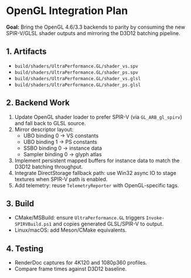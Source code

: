 # OpenGL Integration Plan

**Goal:** Bring the OpenGL 4.6/3.3 backends to parity by consuming the new SPIR-V/GLSL shader outputs and mirroring the D3D12 batching pipeline.

## 1. Artifacts
- `build/shaders/UltraPerformance.GL/shader_vs.spv`
- `build/shaders/UltraPerformance.GL/shader_ps.spv`
- `build/shaders/UltraPerformance.GL/shader_vs.glsl`
- `build/shaders/UltraPerformance.GL/shader_ps.glsl`

## 2. Backend Work
1. Update OpenGL shader loader to prefer SPIR-V (via `GL_ARB_gl_spirv`) and fall back to GLSL source.
2. Mirror descriptor layout:
   - UBO binding 0 → VS constants
   - UBO binding 1 → PS constants
   - SSBO binding 0 → instance data
   - Sampler binding 0 → glyph atlas
3. Implement persistent mapped buffers for instance data to match the D3D12 batching throughput.
4. Integrate DirectStorage fallback path: use Win32 async IO to stage textures when SPIR-V path is enabled.
5. Add telemetry: reuse `TelemetryReporter` with OpenGL-specific tags.

## 3. Build
- CMake/MSBuild: ensure `UltraPerformance.GL` triggers `Invoke-SPIRVBuild.ps1` and copies generated GLSL/SPIR-V to output.
- Linux/macOS: add Meson/CMake equivalents.

## 4. Testing
- RenderDoc captures for 4K120 and 1080p360 profiles.
- Compare frame times against D3D12 baseline.

